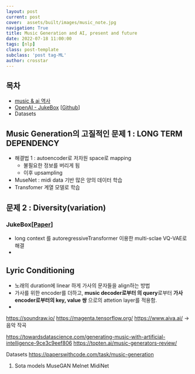 ```yaml
---
layout: post
current: post
cover:  assets/built/images/music_note.jpg
navigation: True
title: Music Generation and AI, present and future
date: 2022-07-18 11:00:00
tags: [nlp]
class: post-template
subclass: 'post tag-ML'
author: crosstar
---
```



## 목차
- [music & ai 역사](https://velog.io/@tobigsvoice1516/5%EC%A3%BC%EC%B0%A8-MUSIC-COMPOSITION-WITH-DEEP-LEARNING-A-REVIEW
)
- [OpenAI - JukeBox](https://openai.com/blog/jukebox/) [[Github](https://github.com/openai/jukebox/)]
- Datasets

## Music Generation의 고질적인 문제 1 : LONG TERM DEPENDENCY
- 해결법 1 : autoencoder로 저차원 space로 mapping
  - 불필요한 정보를 버리게 됨
  - 이후 upsampling
- MuseNet : midi data 기반 많은 양의 데이터 학습
- Transfomer 계열 모델로 학습
## 문제 2 : Diversity(variation)

### JukeBox[[Paper](https://arxiv.org/abs/2005.00341)]
- long context 를 autoregressiveTransformer 이용한 multi-sclae VQ-VAE로 해결
- 
## Lyric Conditioning
- 노래의 duration에 linear 하게 가사의 문자들을 align하는 방법
- 가사를 위한 encoder를 더하고, **music decoder로부터 의 query**로부터 **가사 encoder로부터의 key, value 쌍** 으로의 attetion layer를 적용함.
- 

https://soundraw.io/ 
https://magenta.tensorflow.org/
https://www.aiva.ai/
-> 음악 작곡

https://towardsdatascience.com/generating-music-with-artificial-intelligence-9ce3c9eef806
https://topten.ai/music-generators-review/

Datasets
https://paperswithcode.com/task/music-generation

1. Sota models
   MuseGAN
   Melnet
   MidiNet

